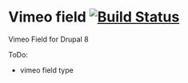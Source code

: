 Vimeo field [![Build Status](https://travis-ci.org/dmouse/vimeo_field.svg?branch=master)](https://travis-ci.org/dmouse/vimeo_field)
===========

Vimeo Field for Drupal 8

ToDo:
 * vimeo field type
